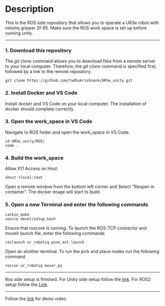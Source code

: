 # Description

This is the ROS side repository that allows you to operate a UR3e robot with robotiq gripper 2f-85. Make sure the ROS work space is set up before running unity.

------

### 1. Download this repository

The _git clone_ command allows you to download files from a remote server to your local computer. Therefore, the _git clone_ command is specified first, followed by a link to the remote repository.

    git clone https://github.com/Yadhukrishnank/UR3e_unity.git    

### 2. Install Docker and VS Code

Install docker and VS Code on your local computer.
The installation of docker should complete correctly.

### 3. Open the work_space in VS Code 

Navigate to ROS folder and open the work_space in VS Code.

    cd UR3e_unity/ROS/
    code .
     
### 4. Build the work_space

Allow X11 Access on Host:

    xhost +local:root

Open a remote window from the bottom left corner and Select "Reopen in container". The docker image will start to build.
    
### 5. Open a new Terminal and enter the following commands

    catkin_make
    source devel/setup.bash
Ensure that roscore is running.
To launch the ROS-TCP connector and moveit launch file, enter the following commands

    roslaunch ur_robotiq pose_est.launch

Open an another terminal.
To run the pick and place nodes run the following command

    rosrun ur_robotiq mover.py
------

Ros side setup is finished.
For Unity side setup follow the [link](https://github.com/Rohithramkrish11/UR3e-Unity-WS.git). 
For ROS2 setup follow the [Link](https://github.com/Yadhukrishnank/ur3e.git).

------
Follow the [link](https://www.linkedin.com/posts/yadhu--k_robotics-augmentedreality-automation-activity-7297351695641042945-z-uY?utm_source=share&utm_medium=member_desktop&rcm=ACoAAC39nR0BLYzGvcNugtscMUJ05hJd5ob5Fp0) for demo video.
